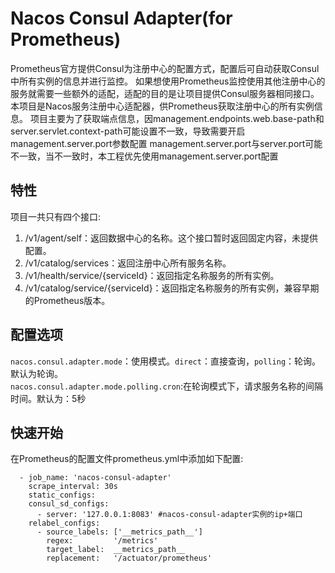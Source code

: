 # Nacos Consul Adapter(for Prometheus)
Prometheus官方提供Consul为注册中心的配置方式，配置后可自动获取Consul中所有实例的信息并进行监控。  如果想使用Prometheus监控使用其他注册中心的服务就需要一些额外的适配，适配的目的是让项目提供Consul服务器相同接口。  
本项目是Nacos服务注册中心适配器，供Prometheus获取注册中心的所有实例信息。
项目主要为了获取端点信息，因management.endpoints.web.base-path和server.servlet.context-path可能设置不一致，导致需要开启management.server.port参数配置
management.server.port与server.port可能不一致，当不一致时，本工程优先使用management.server.port配置

## 特性
项目一共只有四个接口:  
1. /v1/agent/self：返回数据中心的名称。这个接口暂时返回固定内容，未提供配置。
2. /v1/catalog/services：返回注册中心所有服务名称。
3. /v1/health/service/{serviceId}：返回指定名称服务的所有实例。
4. /v1/catalog/service/{serviceId}：返回指定名称服务的所有实例，兼容早期的Prometheus版本。

## 配置选项
`nacos.consul.adapter.mode`：使用模式。`direct`：直接查询，`polling`：轮询。默认为轮询。  
`nacos.consul.adapter.mode.polling.cron`:在轮询模式下，请求服务名称的间隔时间。默认为：5秒

## 快速开始  
在Prometheus的配置文件prometheus.yml中添加如下配置:
```
  - job_name: 'nacos-consul-adapter'
    scrape_interval: 30s
    static_configs:
    consul_sd_configs:
      - server: '127.0.0.1:8083' #nacos-consul-adapter实例的ip+端口
    relabel_configs:
      - source_labels: ['__metrics_path__']
        regex:         '/metrics'
        target_label:  __metrics_path__
        replacement:   '/actuator/prometheus'
```
